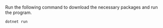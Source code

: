 Run the following command to download the necessary packages and run the program.

```
dotnet run
```